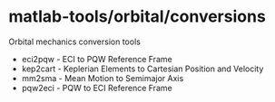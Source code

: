matlab-tools/orbital/conversions
============

Orbital mechanics conversion tools

<ul>
<li> eci2pqw - ECI to PQW Reference Frame
<li> kep2cart - Keplerian Elements to Cartesian Position and Velocity
<li> mm2sma - Mean Motion to Semimajor Axis 
<li> pqw2eci - PQW to ECI Reference Frame
</ul>
